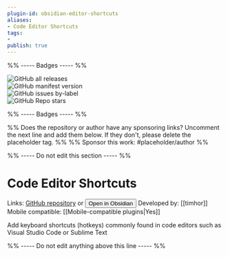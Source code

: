 ```yaml
---
plugin-id: obsidian-editor-shortcuts
aliases:
- Code Editor Shortcuts
tags: 
- 
publish: true
---
```


%% ----- Badges ----- %%

![GitHub all releases](https://img.shields.io/github/downloads/timhor/obsidian-editor-shortcuts/total?color=573E7A&logo=github&style=for-the-badge)   
![GitHub manifest version](https://img.shields.io/github/manifest-json/v/timhor/obsidian-editor-shortcuts?color=573E7A&logo=github&style=for-the-badge)   
![GitHub issues by-label](https://img.shields.io/github/issues/timhor/obsidian-editor-shortcuts/help%20wanted?color=573E7A&logo=github&style=for-the-badge)   
![GitHub Repo stars](https://img.shields.io/github/stars/timhor/obsidian-editor-shortcuts?color=573E7A&logo=github&style=for-the-badge)

%% ----- Badges ----- %%

%% Does the repository or author have any sponsoring links? Uncomment the next line and add them below. If they don't, please delete the placeholder tag. %%
%% Sponsor this work: #placeholder/author %%

%% ----- Do not edit this section ----- %%

# Code Editor Shortcuts

Links: [GitHub repository](https://github.com/timhor/obsidian-editor-shortcuts) or [<button id=HH>Open in Obsidian</button>](obsidian://goto-plugin?id=obsidian-editor-shortcuts)
Developed by: [[timhor]]
Mobile compatible: [[Mobile-compatible plugins|Yes]]

Add keyboard shortcuts (hotkeys) commonly found in code editors such as Visual Studio Code or Sublime Text

%% ----- Do not edit anything above this line ----- %% 

